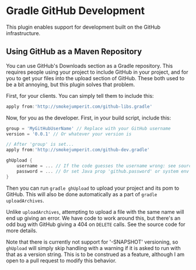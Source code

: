 Gradle GitHub Development
===========================

This plugin enables support for development built on the GitHub infrastructure.

Using GitHub as a Maven Repository
-----------------------------------

You can use GitHub's Downloads section as a Gradle repository. This requires people
using your project to include GitHub in your project, and for you to get your files
into the upload section of GitHub. These both used to be a bit annoying, but this
plugin solves that problem.

First, for your clients. You can simply tell them to include this:

```groovy
apply from:'http://smokejumperit.com/github-libs.gradle'
```

Now, for you as the developer. First, in your build script, include this:
```groovy
group = 'MyGitHubUserName' // Replace with your GitHub username
version = '0.0.1' // Or whatever your version is

// After 'group' is set...
apply from:'http://smokejumperit.com/github-dev.gradle'

ghUpload {
	username = ... // If the code guesses the username wrong: see source for defaults
	password = ... // Or set Java prop 'github.password' or system env 'GITHUB_PASS'
}
```

Then you can run `gradle ghUpload` to upload your project and its pom to GitHub. 
This will also be done automatically as a part of `gradle uploadArchives`.

Unlike `uploadArchives`, attempting to upload a file with the same name will end up 
giving an error. We have code to work around this, but there's an odd bug with 
GitHub giving a 404 on `DELETE` calls. See the source code for more details.

Note that there is currently not support for '-SNAPSHOT' versioning, so `ghUpload`
will simply skip handling with a warning if it is asked to run with that as a version
string. This is to be construed as a feature, although I am open to a pull request
to modify this behavior.



